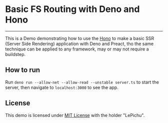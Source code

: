 # Basic FS Routing with Deno and Hono
---
This is a Demo demonstrating how to use the [Hono](https://hono.dev/) to make a basic SSR (Server Side Rendering) application with Deno and Preact, tho the same technique can be applied to any framework, may or may not require a buildstep.

## How to run
Run `deno run --allow-net --allow-read --unstable server.ts` to start the server, then navigate to `localhost:3000` to see the app.

## License
This demo is licensed under [MIT License](https://choosealicense.com/licenses/mit/) with the holder "LePichu".
